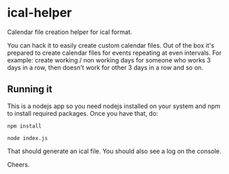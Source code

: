 # ical-helper
Calendar file creation helper for ical format.

You can hack it to easily create custom calendar files.
Out of the box it's prepared to create calendar files for events repeating at even intervals.
For example: create working / non working days for someone who works 3 days in a row, then doesn't work for other 3 days in a row and so on.

## Running it
This is a nodejs app so you need nodejs installed on your system and npm to install required packages.
Once you have that, do:

`npm install`

`node index.js`

That should generate an ical file.
You should also see a log on the console.

Cheers.

